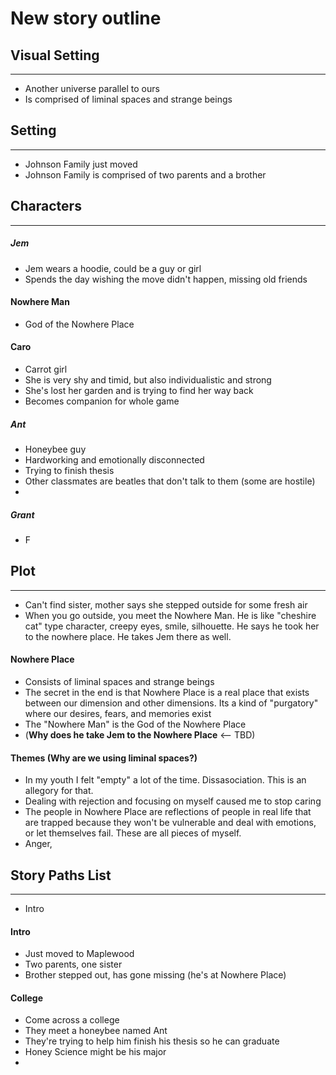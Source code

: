 # **New story outline**

## Visual Setting

----

- Another universe parallel to ours
- Is comprised of liminal spaces and strange beings

## Setting

----

- Johnson Family just moved
- Johnson Family is comprised of two parents and a brother

## Characters

-----

##### Jem

- Jem wears a hoodie, could be a guy or girl
- Spends the day wishing the move didn't happen, missing old friends

#### Nowhere Man

- God of the Nowhere Place

#### Caro

- Carrot girl
- She is very shy and timid, but also individualistic and strong
- She's lost her garden and is trying to find her way back
- Becomes companion for whole game

##### Ant

- Honeybee guy
- Hardworking and emotionally disconnected
- Trying to finish thesis
- Other classmates are beatles that don't talk to them (some are hostile)
- 

##### Grant

- F

## Plot

-----

- Can't find sister, mother says she stepped outside for some fresh air
- When you go outside, you meet the Nowhere Man. He is like "cheshire cat" type character, creepy eyes, smile, silhouette. He says he took her to the nowhere place. He takes Jem there as well.

#### Nowhere Place

- Consists of liminal spaces and strange beings
- The secret in the end is that Nowhere Place is a real place that exists between our dimension and other dimensions. Its a kind of "purgatory" where our desires, fears, and memories exist
- The "Nowhere Man" is the God of the Nowhere Place
- (**Why does he take Jem to the Nowhere Place** <-- TBD)

#### Themes (Why are we using liminal spaces?)

- In my youth I felt "empty" a lot of the time. Dissasociation. This is an allegory for that.
- Dealing with rejection and focusing on myself caused me to stop caring
- The people in Nowhere Place are reflections of people in real life that are trapped because they won't be vulnerable and deal with emotions, or let themselves fail. These are all pieces of myself.
- Anger, 

## Story Paths List

-----

- Intro



#### Intro

- Just moved to Maplewood
- Two parents, one sister
- Brother stepped out, has gone missing (he's at Nowhere Place)

#### College

- Come across a college
- They meet a honeybee named Ant
- They're trying to help him finish his thesis so he can graduate
- Honey Science might be his major
- 
